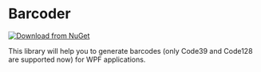 # Barcoder

[![Download from NuGet](https://docs.microsoft.com/tr-tr/dotnet/standard/library-guidance/media/nuget/nuget-logo.png)](https://www.nuget.org/packages/Silentdev.Barcoder/1.0.0)

This library will help you to generate barcodes (only Code39 and Code128 are supported now) for WPF applications.
